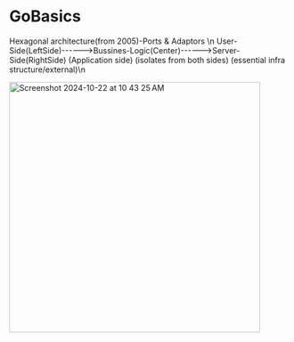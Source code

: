 # GoBasics
Hexagonal architecture(from 2005)-Ports & Adaptors \n
User-Side(LeftSide)------>Bussines-Logic(Center)------>Server-Side(RightSide)
(Application side)      (isolates from both sides)     (essential infra structure/external)\n
            
<img width="450" alt="Screenshot 2024-10-22 at 10 43 25 AM" src="https://github.com/user-attachments/assets/2d07bdb9-a964-4825-b543-39a979b8c235">
